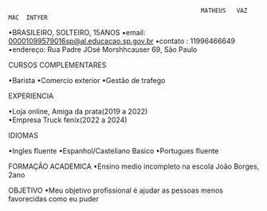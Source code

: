                                                           MATHEUS   VAZ  MAC  INTYER
•BRASILEIRO, SOLTEIRO, 15ANOS
•email: 00001099579016sp@al.educacao.sp.gov.br
•contato : 11996466649
•endereço: Rua Padre JOsé Morshhcauser 69, São Paulo

CURSOS COMPLEMENTARES

•Barista
•Comercio exterior
•Gestão de trafego

EXPERIENCIA

•Loja online, Amiga da prata(2019 a 2022)  
•Empresa Truck fenix(2022 a 2024) 

IDIOMAS

•Ingles fluente
•Espanhol/Casteliano Basico
•Portugues fluente

FORMAÇÃO ACADEMICA
•Ensino medio incompleto na escola João Borges, 2ano

OBJETIVO
•Meu objetivo profissional é ajudar as pessoas menos favorecidas como eu puder

